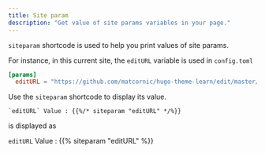 ```yaml
---
title: Site param
description: "Get value of site params variables in your page."
---
```


`siteparam` shortcode is used to help you print values of site params.

For instance, in this current site, the `editURL` variable is used in `config.toml`

```toml
[params]
  editURL = "https://github.com/matcornic/hugo-theme-learn/edit/master/exampleSite/content/"
```

Use the `siteparam` shortcode to display its value.

```
`editURL` Value : {{%/* siteparam "editURL" */%}}
```

is displayed as

`editURL` Value : {{% siteparam "editURL" %}}
